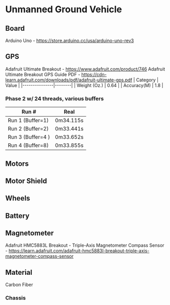 # Unmanned Ground Vehicle

## Board
Arduino Uno - https://store.arduino.cc/usa/arduino-uno-rev3
## GPS
Adafruit Ultimate Breakout - https://www.adafruit.com/product/746
Adafruit Ultimate Breakout GPS Guide PDF - https://cdn-learn.adafruit.com/downloads/pdf/adafruit-ultimate-gps.pdf
| Category      |  Value |
|---------------|--------|
|  Weight (Oz.) |  0.64  |
|  Accuracy(M)  |   1.8  |

### Phase 2 w/ 24 threads, various buffers
| Run #             | Real      |
|-------------------|-----------|
| Run 1 (Buffer=1)  | 0m34.115s |
| Run 2 (Buffer=2)  | 0m33.441s |
| Run 3 (Buffer=4 ) | 0m33.652s |
| Run 4 (Buffer=8)  | 0m33.855s |
## Motors
## Motor Shield
## Wheels
## Battery
## Magnetometer
Adafruit HMC5883L Breakout - Triple-Axis Magnetometer Compass Sensor - https://learn.adafruit.com/adafruit-hmc5883l-breakout-triple-axis-magnetometer-compass-sensor
## Material
Carbon Fiber


### Chassis
